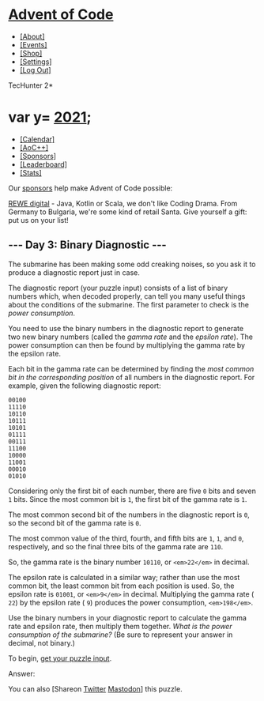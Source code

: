 # [Advent of Code](/)

- [[About]](/2021/about)
- [[Events]](/2021/events)
- [[Shop]](https://teespring.com/stores/advent-of-code)
- [[Settings]](/2021/settings)
- [[Log Out]](/2021/auth/logout)

TecHunter 2\*

# var y= [2021](/2021);

- [[Calendar]](/2021)
- [[AoC++]](/2021/support)
- [[Sponsors]](/2021/sponsors)
- [[Leaderboard]](/2021/leaderboard)
- [[Stats]](/2021/stats)

Our [sponsors](/2021/sponsors) help make Advent of Code possible:

[REWE digital](https://www.rewe-digital.com/) \- Java, Kotlin or Scala, we don't like Coding Drama. From Germany to Bulgaria, we're some kind of retail Santa. Give yourself a gift: put us on your list!

## \-\-\- Day 3: Binary Diagnostic ---

The submarine has been making some odd creaking noises, so you ask it to produce a diagnostic report just in case.

The diagnostic report (your puzzle input) consists of a list of binary numbers which, when decoded properly, can tell you many useful things about the conditions of the submarine. The first parameter to check is the _power consumption_.

You need to use the binary numbers in the diagnostic report to generate two new binary numbers (called the _gamma rate_ and the _epsilon rate_). The power consumption can then be found by multiplying the gamma rate by the epsilon rate.

Each bit in the gamma rate can be determined by finding the _most common bit in the corresponding position_ of all numbers in the diagnostic report. For example, given the following diagnostic report:

```
00100
11110
10110
10111
10101
01111
00111
11100
10000
11001
00010
01010

```

Considering only the first bit of each number, there are five `0` bits and seven `1` bits. Since the most common bit is `1`, the first bit of the gamma rate is `1`.

The most common second bit of the numbers in the diagnostic report is `0`, so the second bit of the gamma rate is `0`.

The most common value of the third, fourth, and fifth bits are `1`, `1`, and `0`, respectively, and so the final three bits of the gamma rate are `110`.

So, the gamma rate is the binary number `10110`, or `<em>22</em>` in decimal.

The epsilon rate is calculated in a similar way; rather than use the most common bit, the least common bit from each position is used. So, the epsilon rate is `01001`, or `<em>9</em>` in decimal. Multiplying the gamma rate ( `22`) by the epsilon rate ( `9`) produces the power consumption, `<em>198</em>`.

Use the binary numbers in your diagnostic report to calculate the gamma rate and epsilon rate, then multiply them together. _What is the power consumption of the submarine?_ (Be sure to represent your answer in decimal, not binary.)

To begin, [get your puzzle input](3/input).

Answer:

You can also [Shareon
[Twitter](https://twitter.com/intent/tweet?text=%22Binary+Diagnostic%22+%2D+Day+3+%2D+Advent+of+Code+2021&url=https%3A%2F%2Fadventofcode%2Ecom%2F2021%2Fday%2F3&related=ericwastl&hashtags=AdventOfCode) [Mastodon](javascript:void(0);)] this puzzle.


